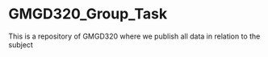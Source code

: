 # GMGD320_Group_Task
This is a repository of GMGD320 where we publish all data in relation to the subject
